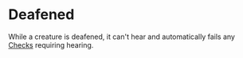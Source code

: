 # Deafened

While a creature is deafened, it can't hear and automatically fails any [Checks](../Game%20Procedures/Check.md) requiring hearing.
